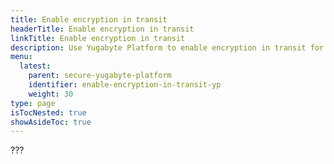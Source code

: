 ```yaml
---
title: Enable encryption in transit
headerTitle: Enable encryption in transit
linkTitle: Enable encryption in transit
description: Use Yugabyte Platform to enable encryption in transit for YugabyteDB universes.
menu:
  latest:
    parent: secure-yugabyte-platform
    identifier: enable-encryption-in-transit-yp
    weight: 30
type: page
isTocNested: true
showAsideToc: true
---
```


???
